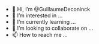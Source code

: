 - 👋 Hi, I’m @GuillaumeDeconinck
- 👀 I’m interested in ...
- 🌱 I’m currently learning ...
- 💞️ I’m looking to collaborate on ...
- 📫 How to reach me ...

<!---
GuillaumeDeconinck/GuillaumeDeconinck is a ✨ special ✨ repository because its `README.md` (this file) appears on your GitHub profile.
You can click the Preview link to take a look at your changes.
--->
